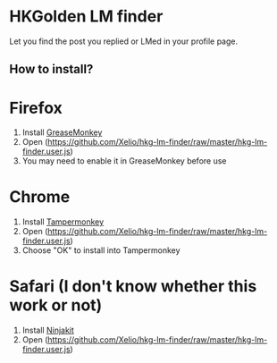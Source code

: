 HKGolden LM finder
=============

Let you find the post you replied or LMed in your profile page.

## How to install?

# Firefox
1. Install [GreaseMonkey](https://addons.mozilla.org/zh-tw/firefox/addon/greasemonkey/)
2. Open (https://github.com/Xelio/hkg-lm-finder/raw/master/hkg-lm-finder.user.js)
3. You may need to enable it in GreaseMonkey before use

# Chrome
1. Install [Tampermonkey](https://chrome.google.com/webstore/detail/tampermonkey/dhdgffkkebhmkfjojejmpbldmpobfkfo)
2. Open (https://github.com/Xelio/hkg-lm-finder/raw/master/hkg-lm-finder.user.js)
3. Choose "OK" to install into Tampermonkey

# Safari (I don't know whether this work or not)
1. Install [Ninjakit](LINK:http://ss-o.net/safari/extension/NinjaKit.safariextz)
2. Open (https://github.com/Xelio/hkg-lm-finder/raw/master/hkg-lm-finder.user.js)